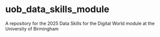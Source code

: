 # uob_data_skills_module
A repository for the 2025 Data Skills for the Digital World module at the University of Birmingham
